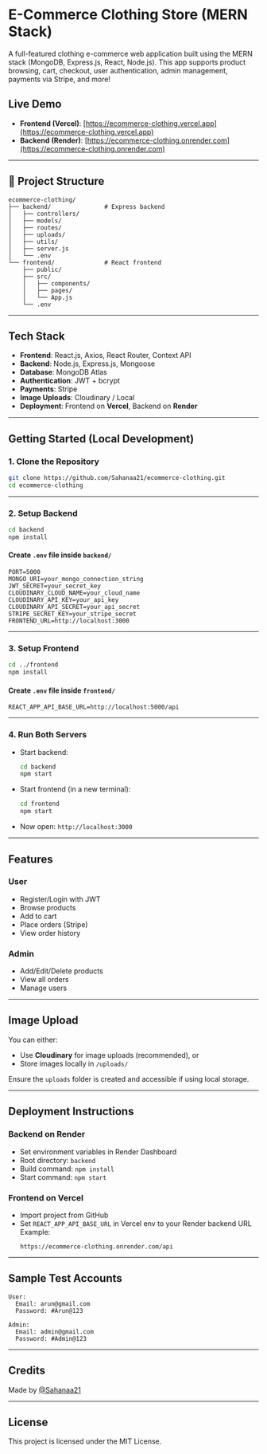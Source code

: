 
#  E-Commerce Clothing Store (MERN Stack)

A full-featured clothing e-commerce web application built using the MERN stack (MongoDB, Express.js, React, Node.js). This app supports product browsing, cart, checkout, user authentication, admin management, payments via Stripe, and more!

##  Live Demo

- **Frontend (Vercel)**: [https://ecommerce-clothing.vercel.app](https://ecommerce-clothing.vercel.app)
- **Backend (Render)**: [https://ecommerce-clothing.onrender.com](https://ecommerce-clothing.onrender.com)

---

## 📁 Project Structure

```
ecommerce-clothing/
├── backend/               # Express backend
│   ├── controllers/
│   ├── models/
│   ├── routes/
│   ├── uploads/
│   ├── utils/
│   ├── server.js
│   └── .env
└── frontend/              # React frontend
    ├── public/
    ├── src/
    │   ├── components/
    │   ├── pages/
    │   └── App.js
    └── .env
```

---

##  Tech Stack

- **Frontend**: React.js, Axios, React Router, Context API
- **Backend**: Node.js, Express.js, Mongoose
- **Database**: MongoDB Atlas
- **Authentication**: JWT + bcrypt
- **Payments**: Stripe
- **Image Uploads**: Cloudinary / Local
- **Deployment**: Frontend on **Vercel**, Backend on **Render**

---

##  Getting Started (Local Development)

### 1. Clone the Repository

```bash
git clone https://github.com/Sahanaa21/ecommerce-clothing.git
cd ecommerce-clothing
```

---

### 2. Setup Backend

```bash
cd backend
npm install
```

####  Create `.env` file inside `backend/`

```env
PORT=5000
MONGO_URI=your_mongo_connection_string
JWT_SECRET=your_secret_key
CLOUDINARY_CLOUD_NAME=your_cloud_name
CLOUDINARY_API_KEY=your_api_key
CLOUDINARY_API_SECRET=your_api_secret
STRIPE_SECRET_KEY=your_stripe_secret
FRONTEND_URL=http://localhost:3000
```

---

### 3. Setup Frontend

```bash
cd ../frontend
npm install
```

####  Create `.env` file inside `frontend/`

```env
REACT_APP_API_BASE_URL=http://localhost:5000/api
```

---

### 4. Run Both Servers

- Start backend:
  ```bash
  cd backend
  npm start
  ```

- Start frontend (in a new terminal):
  ```bash
  cd frontend
  npm start
  ```

- Now open: `http://localhost:3000`

---

##  Features

###  User

- Register/Login with JWT
- Browse products
- Add to cart
- Place orders (Stripe)
- View order history

###  Admin

- Add/Edit/Delete products
- View all orders
- Manage users

---

##  Image Upload

You can either:
- Use **Cloudinary** for image uploads (recommended), or  
- Store images locally in `/uploads/`

Ensure the `uploads` folder is created and accessible if using local storage.

---

##  Deployment Instructions

### Backend on Render

- Set environment variables in Render Dashboard
- Root directory: `backend`
- Build command: `npm install`
- Start command: `npm start`

### Frontend on Vercel

- Import project from GitHub
- Set `REACT_APP_API_BASE_URL` in Vercel env to your Render backend URL  
  Example:
  ```
  https://ecommerce-clothing.onrender.com/api
  ```

---

##  Sample Test Accounts

```
User:
  Email: arun@gmail.com
  Password: #Arun@123

Admin:
  Email: admin@gmail.com
  Password: #Admin@123
```

---

##  Credits

Made by [@Sahanaa21](https://github.com/Sahanaa21)

---

##  License

This project is licensed under the MIT License.
